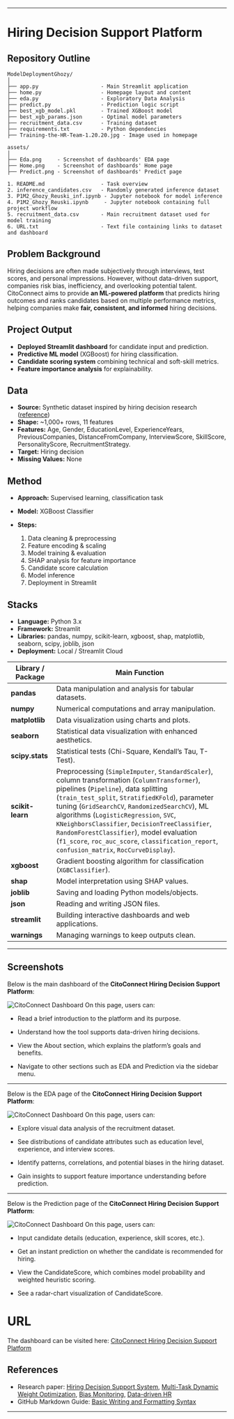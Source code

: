 
---

# Hiring Decision Support Platform

## Repository Outline

```
ModelDeploymentGhozy/
│
├── app.py                    - Main Streamlit application 
├── home.py                   - Homepage layout and content
├── eda.py                    - Exploratory Data Analysis 
├── predict.py                - Prediction logic script
├── best_xgb_model.pkl        - Trained XGBoost model
├── best_xgb_params.json      - Optimal model parameters 
├── recruitment_data.csv      - Training dataset
├── requirements.txt          - Python dependencies  
├── Training-the-HR-Team-1.20.20.jpg - Image used in homepage

assets/
│
├── Eda.png     - Screenshot of dashboards' EDA page
├── Home.png    - Screenshot of dashboards' Home page
├── Predict.png - Screenshot of dashboards' Predict page

1. README.md                  - Task overview 
2. inference_candidates.csv   - Randomly generated inference dataset  
3. P1M2_Ghozy_Reuski_inf.ipynb - Jupyter notebook for model inference  
4. P1M2_Ghozy_Reuski.ipynb     - Jupyter notebook containing full project workflow  
5. recruitment_data.csv       - Main recruitment dataset used for model training
6. URL.txt                    - Text file containing links to dataset and dashboard
```

## Problem Background

Hiring decisions are often made subjectively through interviews, test scores, and personal impressions.
However, without data-driven support, companies risk bias, inefficiency, and overlooking potential talent.
CitoConnect aims to provide **an ML-powered platform** that predicts hiring outcomes and ranks candidates based on multiple performance metrics, helping companies make **fair, consistent, and informed** hiring decisions.

## Project Output

* **Deployed Streamlit dashboard** for candidate input and prediction.
* **Predictive ML model** (XGBoost) for hiring classification.
* **Candidate scoring system** combining technical and soft-skill metrics.
* **Feature importance analysis** for explainability.

## Data

* **Source:** Synthetic dataset inspired by hiring decision research ([reference](https://arxiv.org/abs/2003.11591))
* **Shape:** \~1,000+ rows, 11 features
* **Features:** Age, Gender, EducationLevel, ExperienceYears, PreviousCompanies, DistanceFromCompany, InterviewScore, SkillScore, PersonalityScore, RecruitmentStrategy.
* **Target:** Hiring decision 
* **Missing Values:** None

## Method

* **Approach:** Supervised learning, classification task
* **Model:** XGBoost Classifier
* **Steps:**

  1. Data cleaning & preprocessing
  2. Feature encoding & scaling
  3. Model training & evaluation
  4. SHAP analysis for feature importance
  5. Candidate score calculation
  6. Model inference
  7. Deployment in Streamlit

## **Stacks**

* **Language:** Python 3.x
* **Framework:** Streamlit
* **Libraries:** pandas, numpy, scikit-learn, xgboost, shap, matplotlib, seaborn, scipy, joblib, json
* **Deployment:** Local / Streamlit Cloud

| **Library / Package** | **Main Function**                                                                                                                                                                                                                                                                                                                                                                                                                                                                 |
| --------------------- | --------------------------------------------------------------------------------------------------------------------------------------------------------------------------------------------------------------------------------------------------------------------------------------------------------------------------------------------------------------------------------------------------------------------------------------------------------------------------------- |
| **pandas**            | Data manipulation and analysis for tabular datasets.                                                                                                                                                                                                                                                                                                                                                                                                                              |
| **numpy**             | Numerical computations and array manipulation.                                                                                                                                                                                                                                                                                                                                                                                                                                    |
| **matplotlib**        | Data visualization using charts and plots.                                                                                                                                                                                                                                                                                                                                                                                                                                        |
| **seaborn**           | Statistical data visualization with enhanced aesthetics.                                                                                                                                                                                                                                                                                                                                                                                                                          |
| **scipy.stats**       | Statistical tests (Chi-Square, Kendall’s Tau, T-Test).                                                                                                                                                                                                                                                                                                                                                                                                                            |
| **scikit-learn**      | Preprocessing (`SimpleImputer`, `StandardScaler`), column transformation (`ColumnTransformer`), pipelines (`Pipeline`), data splitting (`train_test_split`, `StratifiedKFold`), parameter tuning (`GridSearchCV`, `RandomizedSearchCV`), ML algorithms (`LogisticRegression`, `SVC`, `KNeighborsClassifier`, `DecisionTreeClassifier`, `RandomForestClassifier`), model evaluation (`f1_score`, `roc_auc_score`, `classification_report`, `confusion_matrix`, `RocCurveDisplay`). |
| **xgboost**           | Gradient boosting algorithm for classification (`XGBClassifier`).                                                                                                                                                                                                                                                                                                                                                                                                                 |
| **shap**              | Model interpretation using SHAP values.                                                                                                                                                                                                                                                                                                                                                                                                                                           |
| **joblib**            | Saving and loading Python models/objects.                                                                                                                                                                                                                                                                                                                                                                                                                                         |
| **json**              | Reading and writing JSON files.                                                                                                                                                                                                                                                                                                                                                                                                                                                   |
| **streamlit**         | Building interactive dashboards and web applications.                                                                                                                                                                                                         
| **warnings**          | Managing warnings to keep outputs clean.       |                                                                  
---

## Screenshots

Below is the main dashboard of the **CitoConnect Hiring Decision Support Platform**:

![CitoConnect Dashboard](assets/Home.png)
On this page, users can:

- Read a brief introduction to the platform and its purpose.

- Understand how the tool supports data-driven hiring decisions.

- View the About section, which explains the platform’s goals and benefits.

- Navigate to other sections such as EDA and Prediction via the sidebar menu.

---

Below is the EDA page of the **CitoConnect Hiring Decision Support Platform**:

![CitoConnect Dashboard](assets/Eda.png)
On this page, users can:

- Explore visual data analysis of the recruitment dataset.

- See distributions of candidate attributes such as education level, experience, and interview scores.

- Identify patterns, correlations, and potential biases in the hiring dataset.

- Gain insights to support feature importance understanding before prediction.
---

Below is the Prediction page of the **CitoConnect Hiring Decision Support Platform**:

![CitoConnect Dashboard](assets/Predict.png)
On this page, users can:

- Input candidate details (education, experience, skill scores, etc.).

- Get an instant prediction on whether the candidate is recommended for hiring.

- View the CandidateScore, which combines model probability and weighted heuristic scoring.

- See a radar-chart visualization of CandidateScore.

# URL

The dashboard can be visited here:
[CitoConnect Hiring Decision Support Platform](https://citoconnect.streamlit.app/)

## References

* Research paper: [Hiring Decision Support System](https://arxiv.org/abs/2003.11591), [Multi-Task Dynamic Weight Optimization](https://www.mdpi.com/2076-3417/15/5/2473), [Bias Monitoring](https://arxiv.org/abs/2309.13933), [Data-driven HR](https://arxiv.org/abs/1606.05611)
* GitHub Markdown Guide: [Basic Writing and Formatting Syntax](https://docs.github.com/en/get-started/writing-on-github/getting-started-with-writing-and-formatting-on-github/basic-writing-and-formatting-syntax)

---

